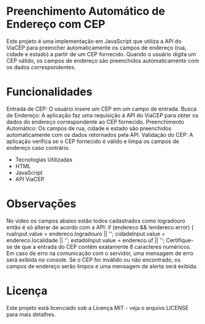 # Preenchimento Automático de Endereço com CEP
Este projeto é uma implementação em JavaScript que utiliza a API do ViaCEP para preencher automaticamente os campos de endereço (rua, cidade e estado) a partir de um CEP fornecido. Quando o usuário digita um CEP válido, os campos de endereço são preenchidos automaticamente com os dados correspondentes.

# Funcionalidades
Entrada de CEP: O usuário insere um CEP em um campo de entrada.
Busca de Endereço: A aplicação faz uma requisição à API do ViaCEP para obter os dados do endereço correspondente ao CEP fornecido.
Preenchimento Automático: Os campos de rua, cidade e estado são preenchidos automaticamente com os dados retornados pela API.
Validação do CEP: A aplicação verifica se o CEP fornecido é válido e limpa os campos de endereço caso contrário.
<ul>
<li>Tecnologias Utilizadas</li>
<li>HTML</li>
<li>JavaScript</li>
<li>API ViaCEP</li>
</ul>

# Observações
No vídeo os campos abaixo estão todos cadastrados como logradouro então é só alterar de acordo com a API:
        if (endereco && !endereco.error) {
            ruaInput.value = endereco.logradouro || '';
            cidadeInput.value = endereco.localidade || '';
            estadoInput.value = endereco.uf || '';
Certifique-se de que a entrada do CEP contém exatamente 8 caracteres numéricos.
Em caso de erro na comunicação com o servidor, uma mensagem de erro será exibida no console.
Se o CEP for inválido ou não encontrado, os campos de endereço serão limpos e uma mensagem de alerta será exibida.
# Licença
Este projeto está licenciado sob a Licença MIT - veja o arquivo LICENSE para mais detalhes.
